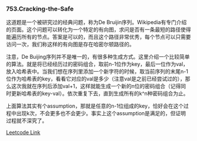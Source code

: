 ### 753.Cracking-the-Safe

这道题是一个被研究过的经典问题，称为De Bruijin序列。Wikipedia有专门介绍的页面。这个问题可以转化为一个特定的有向图，求问是否有一条最短的路径使得能遍历所有的节点。答案是可以的，而且这个路径非常优秀，每个节点可以只需要访问一次，我们称这样的有向图是存在哈密尔顿路径的。

注意，De Buijing序列并不是唯一的，有很多种生成方式。这里介绍一个比较简单的算法。就是将已经经历过的密码组合，取前n-1位作为key，最后一位作为val，放入哈希表中。当我们想在序列里添加一个新字符的时候，取当前序列的末尾n-1位作为哈希表的key，看看它对应的val是多少（注意val是之前已经尝试过的），那么这次我就在序列后添加val+1，这样就能生成一个新的n位的密码组合（记得同时更新哈希表的key-val）。依次重复下去，直到生成所有的k^n种密码组合为止。

上面算法其实有个assumption，那就是任意的n-1位组成的key，恰好会在这个过程中出现k次，不会更多也不会更少。事实上这个assumption是满足的，但证明过程就不深究了。


[Leetcode Link](https://leetcode.com/problems/cracking-the-safe)